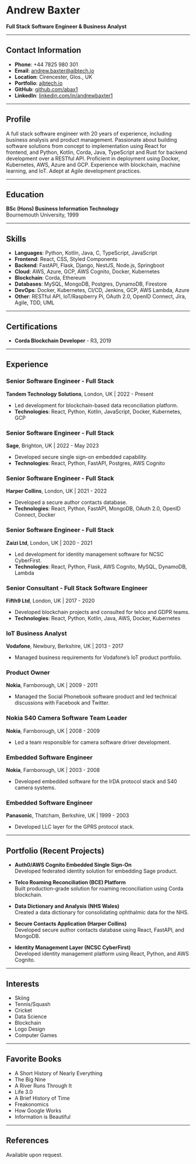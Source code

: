 # Andrew Baxter

**Full Stack Software Engineer & Business Analyst**

---

## Contact Information

- **Phone**: +44 7825 980 301
- **Email**: [andrew.baxter@ajbtech.io](mailto:andrew.baxter@ajbtech.io)
- **Location**: Cirencester, Glos., UK
- **Portfolio**: [ajbtech.io](https://www.ajbtech.io)
- **GitHub**: [github.com/abax1](https://github.com/abax1)
- **LinkedIn**: [linkedin.com/in/andrewbaxter1](https://www.linkedin.com/in/andrewbaxter1)

---

## Profile

A full stack software engineer with 20 years of experience, including business analysis and product management. Passionate about building software solutions from concept to implementation using React for frontend, and Python, Kotlin, Corda, Java, TypeScript and Rust for backend development over a RESTful API. Proficient in deployment using Docker, Kubernetes, AWS, Azure and GCP. Experience with blockchain, machine learning, and IoT. Adept at Agile development practices.

---

## Education

**BSc (Hons) Business Information Technology**  
Bournemouth University, 1999

---

## Skills

- **Languages**: Python, Kotlin, Java, C, TypeScript, JavaScript
- **Frontend**: React, CSS, Styled Components
- **Backend**: FastAPI, Flask, Django, NestJS, Node.js, Springboot
- **Cloud**: AWS, Azure, GCP, AWS Cognito, Docker, Kubernetes
- **Blockchain**: Corda, Ethereum
- **Databases**: MySQL, MongoDB, Postgres, DynamoDB, Firestore
- **DevOps**: Docker, Kubernetes, CI/CD, Jenkins, GCP, AWS Lambda, Azure
- **Other**: RESTful API, IoT/Raspberry Pi, OAuth 2.0, OpenID Connect, Jira, Agile, TDD, UML

---

## Certifications

- **Corda Blockchain Developer** - R3, 2019

---

## Experience

### Senior Software Engineer - Full Stack  
**Tandem Technology Solutions**, London, UK | 2022 - Present

- Led development for blockchain-based data reconciliation platform.
- **Technologies**: React, Python, Kotlin, JavaScript, Docker, Kubernetes, GCP

### Senior Software Engineer - Full Stack  
**Sage**, Brighton, UK | 2022 - May 2023

- Developed secure single sign-on embedded capability.
- **Technologies**: React, Python, FastAPI, Postgres, AWS Cognito

### Senior Software Engineer - Full Stack  
**Harper Collins**, London, UK | 2021 - 2022

- Developed a secure author contacts database.
- **Technologies**: React, Python, FastAPI, MongoDB, OAuth 2.0, OpenID Connect, Docker

### Senior Software Engineer - Full Stack  
**Zaizi Ltd**, London, UK | 2020 - 2021

- Led development for identity management software for NCSC CyberFirst.
- **Technologies**: React, Python, Flask, AWS Cognito, MySQL, DynamoDB, Lambda

### Senior Consultant - Full Stack Software Engineer  
**Fifth9 Ltd**, London, UK | 2017 - 2020

- Developed blockchain projects and consulted for telco and GDPR teams.
- **Technologies**: React, Python, Kotlin, Java, AWS, Docker, Kubernetes

### IoT Business Analyst  
**Vodafone**, Newbury, Berkshire, UK | 2013 - 2017

- Managed business requirements for Vodafone’s IoT product portfolio.

### Product Owner  
**Nokia**, Farnborough, UK | 2009 - 2011

- Managed the Social Phonebook software product and led technical discussions with Facebook and Twitter.

### Nokia S40 Camera Software Team Leader  
**Nokia**, Farnborough, UK | 2008 - 2009

- Led a team responsible for camera software driver development.

### Embedded Software Engineer  
**Nokia**, Farnborough, UK | 2003 - 2008

- Developed embedded software for the IrDA protocol stack and S40 camera systems.

### Embedded Software Engineer  
**Panasonic**, Thatcham, Berkshire, UK | 1999 - 2003

- Developed LLC layer for the GPRS protocol stack.

---

## Portfolio (Recent Projects)

- **Auth0/AWS Cognito Embedded Single Sign-On**  
  Developed federated identity solution for embedding Sage product.

- **Telco Roaming Reconciliation (BCE) Platform**  
  Built production-grade solution for roaming reconciliation using Corda blockchain.

- **Data Dictionary and Analysis (NHS Wales)**  
  Created a data dictionary for consolidating ophthalmic data for the NHS.

- **Secure Contacts Application (Harper Collins)**  
  Developed secure author contacts database using React, FastAPI, and MongoDB.

- **Identity Management Layer (NCSC CyberFirst)**  
  Developed identity management platform using React, Python, and AWS Cognito.

---

## Interests

- Skiing
- Tennis/Squash
- Cricket
- Data Science
- Blockchain
- Logo Design
- Computer Games

---

## Favorite Books

- A Short History of Nearly Everything
- The Big Nine
- A River Runs Through It
- Life 3.0
- A Brief History of Time
- Freakonomics
- How Google Works
- Information is Beautiful

---

## References

Available upon request.
